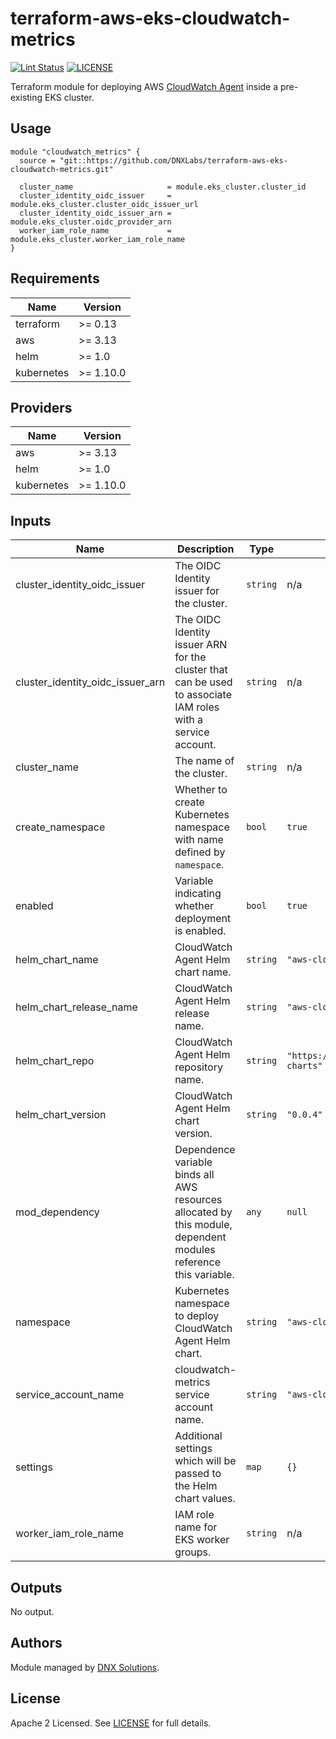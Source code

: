 # terraform-aws-eks-cloudwatch-metrics

[![Lint Status](https://github.com/DNXLabs/terraform-aws-eks-cloudwatch-metrics/workflows/Lint/badge.svg)](https://github.com/DNXLabs/terraform-aws-eks-cloudwatch-metrics/actions)
[![LICENSE](https://img.shields.io/github/license/DNXLabs/terraform-aws-eks-cloudwatch-metrics)](https://github.com/DNXLabs/terraform-aws-eks-cloudwatch-metrics/blob/master/LICENSE)

Terraform module for deploying AWS [CloudWatch Agent](https://github.com/aws/amazon-cloudwatch-agent) inside a pre-existing EKS cluster.

## Usage

```
module "cloudwatch_metrics" {
  source = "git::https://github.com/DNXLabs/terraform-aws-eks-cloudwatch-metrics.git"

  cluster_name                     = module.eks_cluster.cluster_id
  cluster_identity_oidc_issuer     = module.eks_cluster.cluster_oidc_issuer_url
  cluster_identity_oidc_issuer_arn = module.eks_cluster.oidc_provider_arn
  worker_iam_role_name             = module.eks_cluster.worker_iam_role_name
}
```

<!--- BEGIN_TF_DOCS --->

## Requirements

| Name | Version |
|------|---------|
| terraform | >= 0.13 |
| aws | >= 3.13 |
| helm | >= 1.0 |
| kubernetes | >= 1.10.0 |

## Providers

| Name | Version |
|------|---------|
| aws | >= 3.13 |
| helm | >= 1.0 |
| kubernetes | >= 1.10.0 |

## Inputs

| Name | Description | Type | Default | Required |
|------|-------------|------|---------|:--------:|
| cluster\_identity\_oidc\_issuer | The OIDC Identity issuer for the cluster. | `string` | n/a | yes |
| cluster\_identity\_oidc\_issuer\_arn | The OIDC Identity issuer ARN for the cluster that can be used to associate IAM roles with a service account. | `string` | n/a | yes |
| cluster\_name | The name of the cluster. | `string` | n/a | yes |
| create\_namespace | Whether to create Kubernetes namespace with name defined by `namespace`. | `bool` | `true` | no |
| enabled | Variable indicating whether deployment is enabled. | `bool` | `true` | no |
| helm\_chart\_name | CloudWatch Agent Helm chart name. | `string` | `"aws-cloudwatch-metrics"` | no |
| helm\_chart\_release\_name | CloudWatch Agent Helm release name. | `string` | `"aws-cloudwatch-metrics"` | no |
| helm\_chart\_repo | CloudWatch Agent Helm repository name. | `string` | `"https://aws.github.io/eks-charts"` | no |
| helm\_chart\_version | CloudWatch Agent Helm chart version. | `string` | `"0.0.4"` | no |
| mod\_dependency | Dependence variable binds all AWS resources allocated by this module, dependent modules reference this variable. | `any` | `null` | no |
| namespace | Kubernetes namespace to deploy CloudWatch Agent Helm chart. | `string` | `"aws-cloudwatch-metrics"` | no |
| service\_account\_name | cloudwatch-metrics service account name. | `string` | `"aws-cloudwatch-metrics"` | no |
| settings | Additional settings which will be passed to the Helm chart values. | `map` | `{}` | no |
| worker\_iam\_role\_name | IAM role name for EKS worker groups. | `string` | n/a | yes |

## Outputs

No output.

<!--- END_TF_DOCS --->

## Authors

Module managed by [DNX Solutions](https://github.com/DNXLabs).

## License

Apache 2 Licensed. See [LICENSE](https://github.com/DNXLabs/terraform-aws-eks-cloudwatch-metrics/blob/master/LICENSE) for full details.